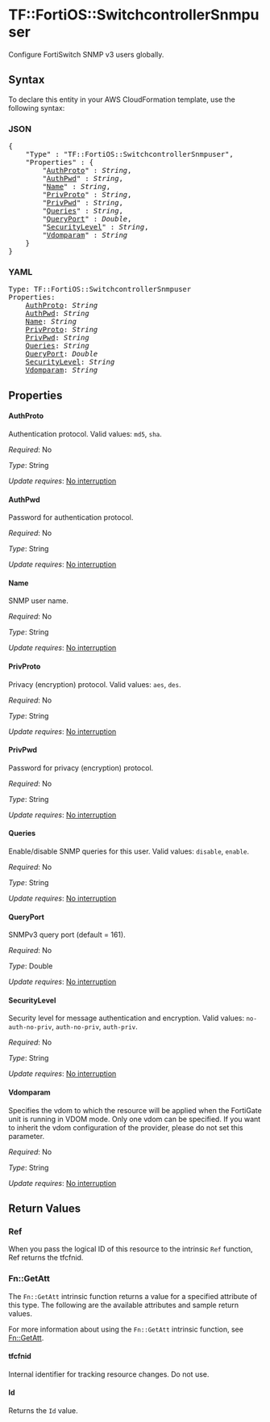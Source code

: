 # TF::FortiOS::SwitchcontrollerSnmpuser

Configure FortiSwitch SNMP v3 users globally.

## Syntax

To declare this entity in your AWS CloudFormation template, use the following syntax:

### JSON

<pre>
{
    "Type" : "TF::FortiOS::SwitchcontrollerSnmpuser",
    "Properties" : {
        "<a href="#authproto" title="AuthProto">AuthProto</a>" : <i>String</i>,
        "<a href="#authpwd" title="AuthPwd">AuthPwd</a>" : <i>String</i>,
        "<a href="#name" title="Name">Name</a>" : <i>String</i>,
        "<a href="#privproto" title="PrivProto">PrivProto</a>" : <i>String</i>,
        "<a href="#privpwd" title="PrivPwd">PrivPwd</a>" : <i>String</i>,
        "<a href="#queries" title="Queries">Queries</a>" : <i>String</i>,
        "<a href="#queryport" title="QueryPort">QueryPort</a>" : <i>Double</i>,
        "<a href="#securitylevel" title="SecurityLevel">SecurityLevel</a>" : <i>String</i>,
        "<a href="#vdomparam" title="Vdomparam">Vdomparam</a>" : <i>String</i>
    }
}
</pre>

### YAML

<pre>
Type: TF::FortiOS::SwitchcontrollerSnmpuser
Properties:
    <a href="#authproto" title="AuthProto">AuthProto</a>: <i>String</i>
    <a href="#authpwd" title="AuthPwd">AuthPwd</a>: <i>String</i>
    <a href="#name" title="Name">Name</a>: <i>String</i>
    <a href="#privproto" title="PrivProto">PrivProto</a>: <i>String</i>
    <a href="#privpwd" title="PrivPwd">PrivPwd</a>: <i>String</i>
    <a href="#queries" title="Queries">Queries</a>: <i>String</i>
    <a href="#queryport" title="QueryPort">QueryPort</a>: <i>Double</i>
    <a href="#securitylevel" title="SecurityLevel">SecurityLevel</a>: <i>String</i>
    <a href="#vdomparam" title="Vdomparam">Vdomparam</a>: <i>String</i>
</pre>

## Properties

#### AuthProto

Authentication protocol. Valid values: `md5`, `sha`.

_Required_: No

_Type_: String

_Update requires_: [No interruption](https://docs.aws.amazon.com/AWSCloudFormation/latest/UserGuide/using-cfn-updating-stacks-update-behaviors.html#update-no-interrupt)

#### AuthPwd

Password for authentication protocol.

_Required_: No

_Type_: String

_Update requires_: [No interruption](https://docs.aws.amazon.com/AWSCloudFormation/latest/UserGuide/using-cfn-updating-stacks-update-behaviors.html#update-no-interrupt)

#### Name

SNMP user name.

_Required_: No

_Type_: String

_Update requires_: [No interruption](https://docs.aws.amazon.com/AWSCloudFormation/latest/UserGuide/using-cfn-updating-stacks-update-behaviors.html#update-no-interrupt)

#### PrivProto

Privacy (encryption) protocol. Valid values: `aes`, `des`.

_Required_: No

_Type_: String

_Update requires_: [No interruption](https://docs.aws.amazon.com/AWSCloudFormation/latest/UserGuide/using-cfn-updating-stacks-update-behaviors.html#update-no-interrupt)

#### PrivPwd

Password for privacy (encryption) protocol.

_Required_: No

_Type_: String

_Update requires_: [No interruption](https://docs.aws.amazon.com/AWSCloudFormation/latest/UserGuide/using-cfn-updating-stacks-update-behaviors.html#update-no-interrupt)

#### Queries

Enable/disable SNMP queries for this user. Valid values: `disable`, `enable`.

_Required_: No

_Type_: String

_Update requires_: [No interruption](https://docs.aws.amazon.com/AWSCloudFormation/latest/UserGuide/using-cfn-updating-stacks-update-behaviors.html#update-no-interrupt)

#### QueryPort

SNMPv3 query port (default = 161).

_Required_: No

_Type_: Double

_Update requires_: [No interruption](https://docs.aws.amazon.com/AWSCloudFormation/latest/UserGuide/using-cfn-updating-stacks-update-behaviors.html#update-no-interrupt)

#### SecurityLevel

Security level for message authentication and encryption. Valid values: `no-auth-no-priv`, `auth-no-priv`, `auth-priv`.

_Required_: No

_Type_: String

_Update requires_: [No interruption](https://docs.aws.amazon.com/AWSCloudFormation/latest/UserGuide/using-cfn-updating-stacks-update-behaviors.html#update-no-interrupt)

#### Vdomparam

Specifies the vdom to which the resource will be applied when the FortiGate unit is running in VDOM mode. Only one vdom can be specified. If you want to inherit the vdom configuration of the provider, please do not set this parameter.

_Required_: No

_Type_: String

_Update requires_: [No interruption](https://docs.aws.amazon.com/AWSCloudFormation/latest/UserGuide/using-cfn-updating-stacks-update-behaviors.html#update-no-interrupt)

## Return Values

### Ref

When you pass the logical ID of this resource to the intrinsic `Ref` function, Ref returns the tfcfnid.

### Fn::GetAtt

The `Fn::GetAtt` intrinsic function returns a value for a specified attribute of this type. The following are the available attributes and sample return values.

For more information about using the `Fn::GetAtt` intrinsic function, see [Fn::GetAtt](https://docs.aws.amazon.com/AWSCloudFormation/latest/UserGuide/intrinsic-function-reference-getatt.html).

#### tfcfnid

Internal identifier for tracking resource changes. Do not use.

#### Id

Returns the <code>Id</code> value.

